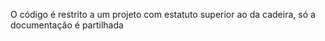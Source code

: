 O código é restrito a um projeto com estatuto superior ao da cadeira, só a documentação é partilhada
